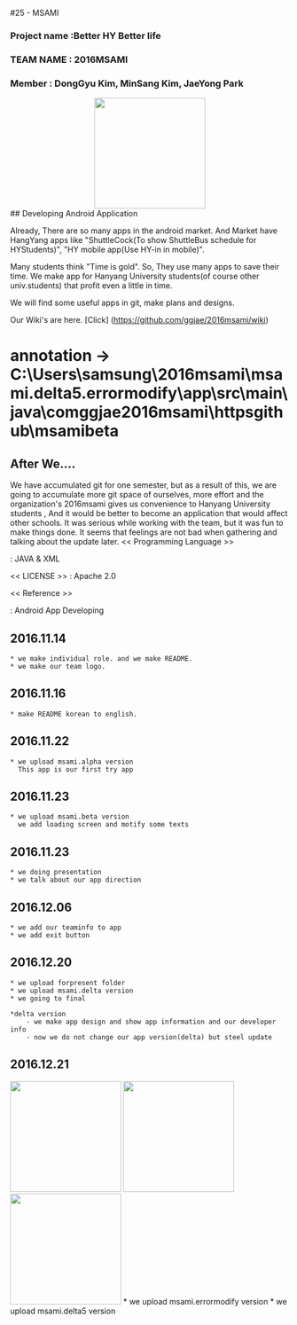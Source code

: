 #25 - MSAMI
### Project name :Better HY Better life
### TEAM NAME : 2016MSAMI
### Member : DongGyu Kim, MinSang Kim, JaeYong Park

<div align="center"><img src="http://postfiles5.naver.net/MjAxNjExMTRfMjU2/MDAxNDc5MTIzNzA2MTQz.qufEjEQgnduGwu9bSrtiHwBgrKpOrzldRZOZoOME-qIg.8MvaY1VSh6N4BYl-t5adAqnklUW5lK5bVFE2XHpkHnYg.PNG.msmghjjm/gitprojectlogo.png?type=w2" height = "200" ></div>
## Developing Android Application

Already, There are so many apps in the android market. And Market have HangYang apps like "ShuttleCock(To show ShuttleBus schedule for HYStudents)", "HY mobile app(Use HY-in in mobile)".

Many students think "Time is gold". So, They use many apps to save their time.
We make app for Hanyang University students(of course other univ.students) that profit even a little in time.

We will find some useful apps in git, make plans and designs.

Our Wiki's are here.
[Click] (https://github.com/ggjae/2016msami/wiki)

# annotation -> C:\Users\samsung\2016msami\msami.delta5.errormodify\app\src\main\java\comggjae2016msami\httpsgithub\msamibeta

## After We....

We have accumulated git for one semester, but as a result of this, we are going to accumulate more git space of ourselves, more effort and the organization's 2016msami gives us convenience to Hanyang University students , And it would be better to become an application that would affect other schools.
 It was serious while working with the team, but it was fun to make things done. It seems that feelings are not bad when gathering and talking about the update later.
<< Programming Language >>

: JAVA & XML

<< LICENSE >>
: Apache 2.0

<< Reference >>

: Android App Developing

## 2016.11.14

	* we make individual role. and we make README.
	* we make our team logo.
## 2016.11.16

	* make README korean to english.

## 2016.11.22

	* we upload msami.alpha version
	  This app is our first try app

## 2016.11.23

	* we upload msami.beta version
	  we add loading screen and motify some texts

## 2016.11.23

	* we doing presentation
	* we talk about our app direction

## 2016.12.06

	* we add our teaminfo to app
	* we add exit button

## 2016.12.20

	* we upload forpresent folder
	* we upload msami.delta version
	* we going to final

	*delta version
		- we make app design and show app information and our developer info
		- now we do not change our app version(delta) but steel update

## 2016.12.21
<img src="http://postfiles9.naver.net/MjAxNjEyMjFfMjk3/MDAxNDgyMjc3MjY4NTgz.kPr81SRHdZ8jNYMgGFCULoo6n0Nu65HLSjimoaN9820g.ERJ9oNz5XtPLPEp6euZdW4n-Sl98XVZ1COuTiOfWwW8g.GIF.4654aa/%EB%8F%99%EA%B7%9C%EC%95%BC.GIF?type=w2" height="200">
<img src="http://postfiles5.naver.net/MjAxNjEyMjFfOTUg/MDAxNDgyMjc3MjY5MDY5.6XiNgkEtDOIPhKyZsATS2fU7J9-GeIVs9--oTttd-Bog.AfN7Pialns6qgKmpXix6fq8w4YjEMjzjDCkOSG9vQFAg.GIF.4654aa/%EB%8F%99%EA%B7%9C%EC%95%BC3.GIF?type=w2" height="200">
<img src="http://postfiles6.naver.net/MjAxNjEyMjFfMTcx/MDAxNDgyMjc3MjY4ODE3.lj-zoOJ6-QlmT__TMEzrvxdbLonFWkAFJt9tmkOJstsg.MaewyPsZwStg2ThZYmIGNTF0ZbD5g3kWFvGrP3u8RhEg.GIF.4654aa/%EB%8F%99%EA%B7%9C%EC%95%BC2.GIF?type=w2" height="200">
	* we upload msami.errormodify version
	* we upload msami.delta5 version